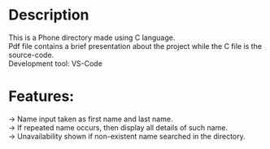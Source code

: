 # Description
This is a Phone directory made using C language.<br>
Pdf file contains a brief presentation about the project while the C file is the source-code.<br>
Development tool: VS-Code

 
# Features:
-> Name input taken as first name and last name.<br>
-> If repeated name occurs, then display all details of such name.<br>
-> Unavailability shown if non-existent name searched in the directory.
